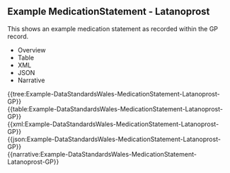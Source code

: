 <div class="warning"><span class="ClinicalWarn"></span></div>

## Example MedicationStatement - Latanoprost
This shows an example medication statement as recorded within the GP record.

<div class="tab-wrap">
  <ul class="tab-head">
    <li class="tablink" onclick="openCity(this,'tabtree')" data-target="tabtree">
      Overview
    </li>
    <li class="tablink" onclick="openCity(this,'tabtable')" data-target="tabtable">
      Table
    </li>
    <li class="tablink tab-active" onclick="openCity(this,'tabxml')" data-target="tabxml">
      XML
    </li>    
    <li class="tablink" onclick="openCity(this,'tabjson')" data-target="tabjson">
      JSON
    </li>    
    <li class="tablink" onclick="openCity(this,'tabnarrative')" data-target="tabnarrative">
      Narrative
    </li>
  </ul>
  <div class="tab-main">
    <div id="tabtree" class="tabcontent">
      {{tree:Example-DataStandardsWales-MedicationStatement-Latanoprost-GP}}
    </div>
    <div id="tabtable" class="tabcontent">
      {{table:Example-DataStandardsWales-MedicationStatement-Latanoprost-GP}}
    </div>       
    <div id="tabxml" class="tabcontent active">      
      {{xml:Example-DataStandardsWales-MedicationStatement-Latanoprost-GP}}
    </div>
    <div id="tabjson" class="tabcontent">
      {{json:Example-DataStandardsWales-MedicationStatement-Latanoprost-GP}}
    </div>       
    <div id="tabnarrative" class="tabcontent">
      {{narrative:Example-DataStandardsWales-MedicationStatement-Latanoprost-GP}}
    </div>  
  </div>
</div>